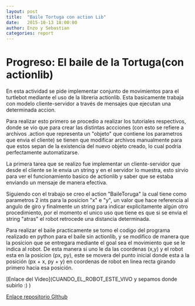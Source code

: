 ```yaml
---
layout: post
title:  "Baile Tortuga con action Lib"
date:   2015-10-13 18:00:00
author: Enzo y Sebastian
categories: report
---
```


# Progreso: El baile de la Tortuga(con actionlib)

En esta actividad se pide implementar conjunto de movimientos para el turtlebot mediante el uso de la libreria actionlib. Esta basicamente trabaja con modelo cliente-servidor a través de mensajes que ejecutan una determinada accion.

Para realizar esto primero se procedio a realizar los tutoriales respectivos, donde se vio que para crear las distintas  accciones (con esto se refiere a archivos .action que representa un "objeto" que contiene los parametros que envia el cliente) se tienen que modificar archivos manualmente para que estos sepan de la existencia del nuevo objeto creado, lo cual podria perfectamente  automatizarse.

La primera tarea que se realizo fue implementar un cliente-servidor que desde el cliente se le envia un string y en el servidor lo muestra, esto sirvio para ver el funcionamiento basico de actionlib y saber que se estaba enviando un mensaje de manera efectiva.

Siguiendo con el trabajo se creo el action "BaileToruga" la cual tiene como parametros 2 ints para la posicion "x" e "y", un valor que hace referencia al angulo de giro y finalmente un string para indicar explicitamente algún otro procedimiento, por el momento el unico uso que tiene es que si se envia el string "atras" el robot retrocede una distancia determinada.

Para realizar el baile practicamente se tomo el codigo del programa realizado en python para el baile sin actionlib, y se modifico de manera que la posicion que se entregara mediante el goal sea el movimiento que se le indica al robot. De esta manera si uno le da las coordenas (x,y) y el robot esta en la posicion (px, py), este se movera del punto inicial donde esta a la posición (px + x, py + y) en coordenas de robot en linea recta girando primero hacia esa posición.

[Enlace del Video](CUANDO_EL_ROBOT_ESTE_VIVO y sepamos donde subirlo :) )

[Enlace repositorio GIthub](https://github.com/NuenoB/BailaTorugaActionlib)

